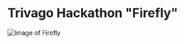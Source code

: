 # Trivago Hackathon "Firefly"
![Image of Firefly](https://github.com/TrivagoHackathonFirefly/project/blob/master/images/firefly_320.png)
